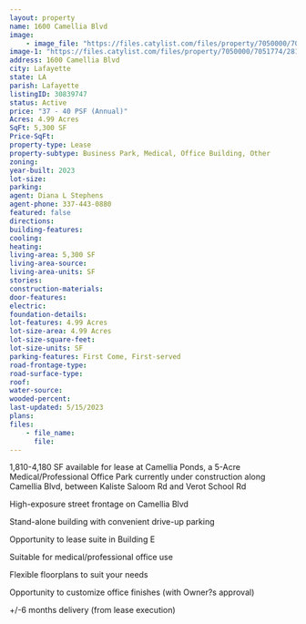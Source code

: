 ```yaml
---
layout: property
name: 1600 Camellia Blvd
image:
    - image_file: "https://files.catylist.com/files/property/7050000/7051774/raw_28150161_Site_Plan.pdf"
image-1: "https://files.catylist.com/files/property/7050000/7051774/28150164_RENDERING_2.jpg"
address: 1600 Camellia Blvd
city: Lafayette
state: LA
parish: Lafayette
listingID: 30839747
status: Active
price: "37 - 40 PSF (Annual)"
Acres: 4.99 Acres
SqFt: 5,300 SF
Price-SqFt:
property-type: Lease
property-subtype: Business Park, Medical, Office Building, Other
zoning:
year-built: 2023
lot-size:
parking:
agent: Diana L Stephens
agent-phone: 337-443-0880
featured: false
directions:
building-features:
cooling:
heating:
living-area: 5,300 SF
living-area-source:
living-area-units: SF
stories:
construction-materials:
door-features:
electric:
foundation-details:
lot-features: 4.99 Acres
lot-size-area: 4.99 Acres
lot-size-square-feet:
lot-size-units: SF
parking-features: First Come, First-served
road-frontage-type:
road-surface-type:
roof:
water-source:
wooded-percent:
last-updated: 5/15/2023
plans:
files:
    - file_name:
      file:
---
```

1,810-4,180 SF available for lease at Camellia Ponds, a 5-Acre Medical/Professional Office Park currently under construction along Camellia Blvd, between Kaliste Saloom Rd and Verot School RdHigh-exposure street frontage on Camellia BlvdStand-alone building with convenient drive-up parkingOpportunity to lease suite in Building ESuitable for medical/professional office useFlexible floorplans to suit your needsOpportunity to customize office finishes (with Owner?s approval)+/-6 months delivery (from lease execution)
